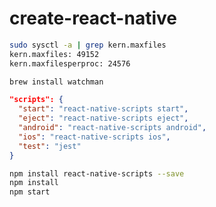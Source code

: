 # create-react-native

```bash
sudo sysctl -a | grep kern.maxfiles
kern.maxfiles: 49152
kern.maxfilesperproc: 24576
```
```bash
brew install watchman
```
```json
"scripts": {
  "start": "react-native-scripts start",
  "eject": "react-native-scripts eject",
  "android": "react-native-scripts android",
  "ios": "react-native-scripts ios",
  "test": "jest"
}
```
```bash
npm install react-native-scripts --save
npm install
npm start
```

<!--stackedit_data:
eyJoaXN0b3J5IjpbMjA3OTk2ODIyNiwtMjEyNDY4MTI1NywtMT
g2MDg4NzA4OCwtMTU5MTI1NjA3NV19
-->